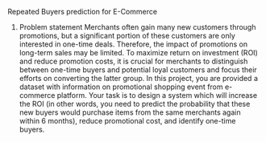 Repeated Buyers prediction for E-Commerce
1. Problem statement 
Merchants often gain many new customers through promotions, but a significant portion 
of these customers are only interested in one-time deals. Therefore, the impact of 
promotions on long-term sales may be limited. To maximize return on investment (ROI) 
and reduce promotion costs, it is crucial for merchants to distinguish between one-time 
buyers and potential loyal customers and focus their efforts on converting the latter group.
In this project, you are provided a dataset with information on promotional shopping event 
from e-commerce platform. Your task is to design a system which will increase the ROI
(in other words, you need to predict the probability that these new buyers would purchase 
items from the same merchants again within 6 months), reduce promotional cost, and 
identify one-time buyers.
